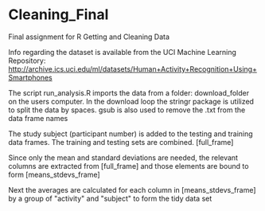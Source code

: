 # Cleaning_Final
Final assignment for R Getting and Cleaning Data

Info regarding the dataset is available from the UCI Machine Learning Repository:  http://archive.ics.uci.edu/ml/datasets/Human+Activity+Recognition+Using+Smartphones

The script run_analysis.R imports the data from a folder:  download_folder on the users computer.
In the download loop the stringr package is utilized to split the data by spaces.  gsub is also used to remove the .txt from the data frame names

The study subject (participant number) is added to the testing and training data frames.  The training and testing sets are combined. [full_frame]

Since only the mean and standard deviations are needed, the relevant columns are extracted from [full_frame] and those elements are bound to form [means_stdevs_frame]

Next the averages are calculated for each column in [means_stdevs_frame] by a group of "activity" and "subject" to form the tidy data set
